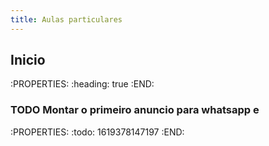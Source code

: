 ```yaml
---
title: Aulas particulares
---
```


## Inicio
:PROPERTIES:
:heading: true
:END:
### TODO Montar o primeiro anuncio para whatsapp e
:PROPERTIES:
:todo: 1619378147197
:END:
